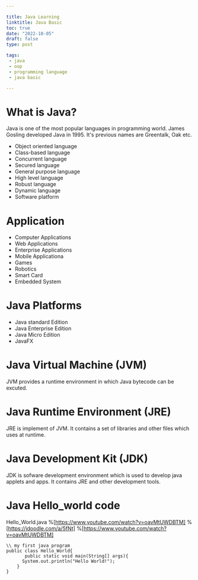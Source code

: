 ```yaml
---

title: Java Learning
linktitle: Java Basic
toc: true
date: "2022-10-05"
draft: false
type: post

tags:
 - java
 - oop
 - programming language
 - java basic

---
```

# What is Java?

Java is one of the most popular languages in programming  world.
James Gosling developed Java in 1995. It's previous names are Greentalk, Oak etc.

- Object oriented language 
- Class-based language
- Concurrent language 
- Secured language 
- General purpose language
- High level language
- Robust language
- Dynamic language
- Software platform

# Application

- Computer Applications
- Web Applications
- Enterprise Applications
- Mobile Applicationa
- Games
- Robotics
- Smart Card
- Embedded System

# Java Platforms

- Java standard Edition
- Java Enterprise Edition
- Java Micro Edition
- JavaFX
# Java Virtual Machine (JVM)
JVM provides a runtime environment  in which Java bytecode can be excuted.
# Java Runtime Environment (JRE)
JRE is implement  of JVM. It contains a set of libraries and other files which uses at runtime.
# Java Development Kit (JDK)
JDK is sofware development environment  which is used to develop java applets and apps. It contains JRE and other development tools.

# Java Hello_world code

Hello_World.java
%[https://www.youtube.com/watch?v=oavMtUWDBTM]
%[https://jdoodle.com/a/5fNt]
%[https://www.youtube.com/watch?v=oavMtUWDBTM]
<div data-pym-src="https://www.jdoodle.com/embed/v0/3a1X"></div>
     <script src="https://www.jdoodle.com/assets/jdoodle-pym.min.js" type="text/javascript"></script>
    
```
\\ my first java program
public class Hello_World{
       public static void main(String[] args){
      System.out.println("Hello World!");
    }
}
```
